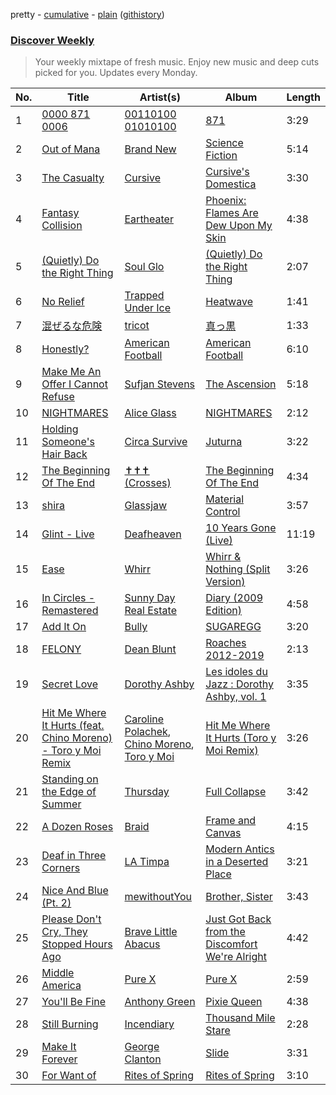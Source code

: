 pretty - [cumulative](https://github.com/nikolasrangel/spotify-playlist-archive/blob/master/playlists/cumulative/Discover%20Weekly.md) - [plain](https://github.com/nikolasrangel/spotify-playlist-archive/blob/master/playlists/plain/37i9dQZEVXcOWvAufGOMte) ([githistory](https://github.githistory.xyz/nikolasrangel/spotify-playlist-archive/blob/master/playlists/plain/37i9dQZEVXcOWvAufGOMte))

### [Discover Weekly](https://open.spotify.com/playlist/37i9dQZEVXcOWvAufGOMte)

> Your weekly mixtape of fresh music. Enjoy new music and deep cuts picked for you. Updates every Monday.

| No. | Title | Artist(s) | Album | Length |
|---|---|---|---|---|
| 1 | [0000 871 0006](https://open.spotify.com/track/5mopAboYrEx2N3XaExfsnC) | [00110100 01010100](https://open.spotify.com/artist/5ZzXaAuivVXuQaHCaRuxlD) | [871](https://open.spotify.com/album/2o4cJEVtV98E5dSKWMKJro) | 3:29 |
| 2 | [Out of Mana](https://open.spotify.com/track/0GqODyYPTXMZ1pmLpli3o5) | [Brand New](https://open.spotify.com/artist/168dgYui7ExaU612eooDF1) | [Science Fiction](https://open.spotify.com/album/2Oyi0iQ92nw0MlO6ehpNwJ) | 5:14 |
| 3 | [The Casualty](https://open.spotify.com/track/5kgwBCYQtJ3vS0RpCrI6jG) | [Cursive](https://open.spotify.com/artist/1sylmUjlKYsLA49YtkNHW3) | [Cursive's Domestica](https://open.spotify.com/album/215RKfiHGpOXzOxftk3fqs) | 3:30 |
| 4 | [Fantasy Collision](https://open.spotify.com/track/35uzGKCJOZ1qjZY7LgC2I0) | [Eartheater](https://open.spotify.com/artist/18ca9d5EU5R1AhVKPR1cm0) | [Phoenix: Flames Are Dew Upon My Skin](https://open.spotify.com/album/7sc80uUN9dNdVB325D7XZ5) | 4:38 |
| 5 | [(Quietly) Do the Right Thing](https://open.spotify.com/track/3sA0Q6PNPT7Ci0HtYfc6ka) | [Soul Glo](https://open.spotify.com/artist/0mWrp0C4ShdOjs7P29Gzan) | [(Quietly) Do the Right Thing](https://open.spotify.com/album/6rLqlGxozx5UFJIirpm1GM) | 2:07 |
| 6 | [No Relief](https://open.spotify.com/track/3TrUMr9k0rwLqCT5YGZX5X) | [Trapped Under Ice](https://open.spotify.com/artist/2x48WoJGRLCpCWHEKXMZoB) | [Heatwave](https://open.spotify.com/album/1Mpe6m1hBQRLNsFCBZpRlu) | 1:41 |
| 7 | [混ぜるな危険](https://open.spotify.com/track/3WWslYheowgYhLk1wrW0T0) | [tricot](https://open.spotify.com/artist/5IKKS7LhpdlmMwqIagqf3f) | [真っ黒](https://open.spotify.com/album/5doNaJuxzyiybQV0YswLBv) | 1:33 |
| 8 | [Honestly?](https://open.spotify.com/track/4ue1k6IIQFd0BAAiOF50yi) | [American Football](https://open.spotify.com/artist/5FwydyGVcsQllnM4xM6jw4) | [American Football](https://open.spotify.com/album/3wRBlpk5PRoixwOnLujTal) | 6:10 |
| 9 | [Make Me An Offer I Cannot Refuse](https://open.spotify.com/track/07WkrucMJck48uoczfuMaL) | [Sufjan Stevens](https://open.spotify.com/artist/4MXUO7sVCaFgFjoTI5ox5c) | [The Ascension](https://open.spotify.com/album/1tYHjJ50WowcNvDTLdf6Wo) | 5:18 |
| 10 | [NIGHTMARES](https://open.spotify.com/track/7mSlQDf71bBDU3vRMJCSol) | [Alice Glass](https://open.spotify.com/artist/4ukk0IyB7vL97QirpOcNr3) | [NIGHTMARES](https://open.spotify.com/album/5S8FMiG1oz3ynTO2yYRwO8) | 2:12 |
| 11 | [Holding Someone's Hair Back](https://open.spotify.com/track/7FhexwmTudKyptCThSxT1N) | [Circa Survive](https://open.spotify.com/artist/11FY888Qctoy6YueCpFkXT) | [Juturna](https://open.spotify.com/album/0huXZPw7bhK5vTv7CMYOmP) | 3:22 |
| 12 | [The Beginning Of The End](https://open.spotify.com/track/0fw3GUHovJkW5u1jVGl3jb) | [✝✝✝ (Crosses)](https://open.spotify.com/artist/3gPZCcrc8KG2RuVl3rtbQ2) | [The Beginning Of The End](https://open.spotify.com/album/1AzTuMIT0bU8ACKi0s94Wn) | 4:34 |
| 13 | [shira](https://open.spotify.com/track/0HykTfW0Y0FmjzEJuA7H8U) | [Glassjaw](https://open.spotify.com/artist/7nt6S4klYHg4I7Q4lTSmc0) | [Material Control](https://open.spotify.com/album/3Z9dDwHYs6mPAW2BHoT4JZ) | 3:57 |
| 14 | [Glint - Live](https://open.spotify.com/track/0FRBlV5Q0B93NV7LOHMoNp) | [Deafheaven](https://open.spotify.com/artist/4XpPveeg7RuYS3CgLo75t9) | [10 Years Gone (Live)](https://open.spotify.com/album/4PVyUMglBuxtPVip15aFfq) | 11:19 |
| 15 | [Ease](https://open.spotify.com/track/6xFzkWemfycH0iLfFeToqB) | [Whirr](https://open.spotify.com/artist/1tnjjbgszXYa8BbyTzwM0w) | [Whirr & Nothing (Split Version)](https://open.spotify.com/album/7vjK34TIXuo8F8BjuySyP6) | 3:26 |
| 16 | [In Circles - Remastered](https://open.spotify.com/track/7MtlureL5VXmDnyoUeBxsd) | [Sunny Day Real Estate](https://open.spotify.com/artist/2lZkXWxkZsZzBocxMjN1or) | [Diary (2009 Edition)](https://open.spotify.com/album/3wdD2PQkm8N4ezZf732Oxv) | 4:58 |
| 17 | [Add It On](https://open.spotify.com/track/7EIQjSQNdlRYqYpWTpav88) | [Bully](https://open.spotify.com/artist/34LdbFt5sVXKTJOzf1iExQ) | [SUGAREGG](https://open.spotify.com/album/3o5jaI0rb660GQ7SiDse2R) | 3:20 |
| 18 | [FELONY](https://open.spotify.com/track/5n6boh5luMfqxkaLwW8fox) | [Dean Blunt](https://open.spotify.com/artist/5CFSYjc0PAiQvndFjafabk) | [Roaches 2012-2019](https://open.spotify.com/album/4ycaKvYlGxhy1jDJXwnq83) | 2:13 |
| 19 | [Secret Love](https://open.spotify.com/track/6DhAS8HIwwQTdsGMMzlm3r) | [Dorothy Ashby](https://open.spotify.com/artist/0dAZ2slrElfR0Y5flcoSPt) | [Les idoles du Jazz : Dorothy Ashby, vol. 1](https://open.spotify.com/album/2vWwGC6CHi6TtYt9cLMNR1) | 3:35 |
| 20 | [Hit Me Where It Hurts (feat. Chino Moreno) - Toro y Moi Remix](https://open.spotify.com/track/1uBC1U3los3X6UI8X9e3hj) | [Caroline Polachek](https://open.spotify.com/artist/4Ge8xMJNwt6EEXOzVXju9a), [Chino Moreno](https://open.spotify.com/artist/0Wfo0pd0KC47vx7uUEVOQ9), [Toro y Moi](https://open.spotify.com/artist/6O4EGCCb6DoIiR6B1QCQgp) | [Hit Me Where It Hurts (Toro y Moi Remix)](https://open.spotify.com/album/3mmr3QmYnkHdTkZ3nmvCg3) | 3:26 |
| 21 | [Standing on the Edge of Summer](https://open.spotify.com/track/5l2P0TBREso46wxFq4jQrI) | [Thursday](https://open.spotify.com/artist/61awhbNK16ku1uQyXRsQj5) | [Full Collapse](https://open.spotify.com/album/1ZYIBPNPc55E7LWg1ZBXhM) | 3:42 |
| 22 | [A Dozen Roses](https://open.spotify.com/track/47wLFLAPdyFwQWn294xDcf) | [Braid](https://open.spotify.com/artist/36gdsrHzKZ0Wyb3uH7ZbEv) | [Frame and Canvas](https://open.spotify.com/album/4Q0Q0m5YzJA4liSkoBlbhL) | 4:15 |
| 23 | [Deaf in Three Corners](https://open.spotify.com/track/4gWnXX7FXIHrXnE7vvLpRr) | [LA Timpa](https://open.spotify.com/artist/5Q6ahJqmdN5iYXkTujJIkC) | [Modern Antics in a Deserted Place](https://open.spotify.com/album/2yAbgYcYrEKDDVedvlH7nb) | 3:21 |
| 24 | [Nice And Blue (Pt. 2)](https://open.spotify.com/track/0bstHsoOdpxsQIsBsECJPn) | [mewithoutYou](https://open.spotify.com/artist/3D4qYDvoPn5cQxtBm4oseo) | [Brother, Sister](https://open.spotify.com/album/4yItCYzksCSiB8RcUsAdSg) | 3:43 |
| 25 | [Please Don't Cry, They Stopped Hours Ago](https://open.spotify.com/track/3orADyA33I0ZCuOU56TjQm) | [Brave Little Abacus](https://open.spotify.com/artist/23prE3lyFVVNVGMV5jADsp) | [Just Got Back from the Discomfort We're Alright](https://open.spotify.com/album/3jLrWEYpwKnptkzEXAyT66) | 4:42 |
| 26 | [Middle America](https://open.spotify.com/track/6ieMEgOdLSe9ZnaTUGZnUO) | [Pure X](https://open.spotify.com/artist/1jofoMyHK5JjLIESpm991n) | [Pure X](https://open.spotify.com/album/7hX1ZmgUvA56hbbbQGKYzk) | 2:59 |
| 27 | [You'll Be Fine](https://open.spotify.com/track/79YIYyTP5q3KO5tVZrvRTk) | [Anthony Green](https://open.spotify.com/artist/0hxmHf6CqXsOLWgGXjmr7I) | [Pixie Queen](https://open.spotify.com/album/0wOOsxuMWr0k1ENmrUHSbL) | 4:38 |
| 28 | [Still Burning](https://open.spotify.com/track/7aZ2Z4InnyMHpBpBTc17Sw) | [Incendiary](https://open.spotify.com/artist/3nS4tSuT4VwGiZH6BtlJfC) | [Thousand Mile Stare](https://open.spotify.com/album/1IbORElaERNlT5OVoPOldQ) | 2:28 |
| 29 | [Make It Forever](https://open.spotify.com/track/4Kh8w1MgC7LYHSbSX2lDzP) | [George Clanton](https://open.spotify.com/artist/1G5v3lpMz7TeoW0yGpRQHr) | [Slide](https://open.spotify.com/album/12Biup1Sq5hpHsX85gJPb2) | 3:31 |
| 30 | [For Want of](https://open.spotify.com/track/7mZjpi86XWnEBiu8VMR3GI) | [Rites of Spring](https://open.spotify.com/artist/1FIzwiROYEiAdCClC6Kvly) | [Rites of Spring](https://open.spotify.com/album/2xtDqnjyKOuOd3Y9wl3Thx) | 3:10 |